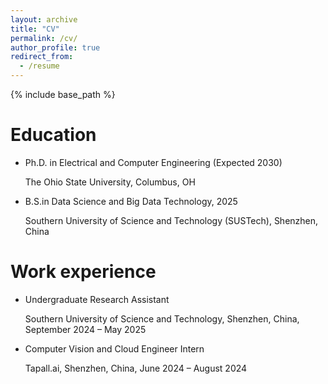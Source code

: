 ```yaml
---
layout: archive
title: "CV"
permalink: /cv/
author_profile: true
redirect_from:
  - /resume
---
```


{% include base_path %}

Education
======
* Ph.D. in Electrical and Computer Engineering (Expected 2030)

  The Ohio State University, Columbus, OH
* B.S.in Data Science and Big Data Technology, 2025

  Southern University of Science and Technology (SUSTech), Shenzhen, China

Work experience
======
* Undergraduate Research Assistant

  Southern University of Science and Technology, Shenzhen, China, September 2024 – May 2025

* Computer Vision and Cloud Engineer Intern

  Tapall.ai, Shenzhen, China, June 2024 – August 2024
